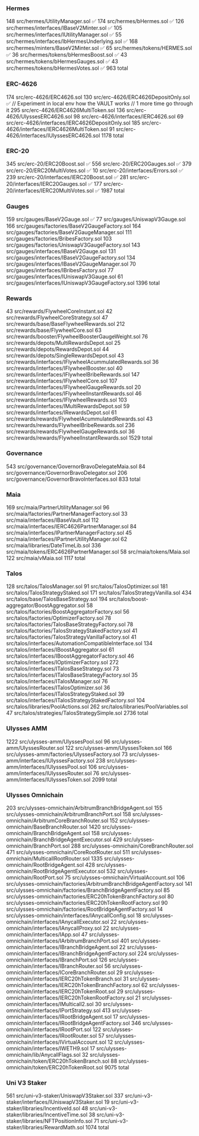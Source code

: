 
### Hermes
 148 src/hermes/UtilityManager.sol ✅
 174 src/hermes/bHermes.sol ✅
 126 src/hermes/interfaces/IBaseV2Minter.sol ✅
 105 src/hermes/interfaces/IUtilityManager.sol ✅
  55 src/hermes/interfaces/IbHermesUnderlying.sol ✅
 168 src/hermes/minters/BaseV2Minter.sol ✅
  65 src/hermes/tokens/HERMES.sol ✅
  36 src/hermes/tokens/bHermesBoost.sol ✅
  43 src/hermes/tokens/bHermesGauges.sol ✅
  43 src/hermes/tokens/bHermesVotes.sol ✅
 963 total

### ERC-4626
 174 src/erc-4626/ERC4626.sol
 130 src/erc-4626/ERC4626DepositOnly.sol ✅ // Experiment in local env how the VAULT works // 1 more time go through it
 295 src/erc-4626/ERC4626MultiToken.sol
 136 src/erc-4626/UlyssesERC4626.sol
  98 src/erc-4626/interfaces/IERC4626.sol
  69 src/erc-4626/interfaces/IERC4626DepositOnly.sol
 185 src/erc-4626/interfaces/IERC4626MultiToken.sol
  91 src/erc-4626/interfaces/IUlyssesERC4626.sol
1178 total

### ERC-20
 345 src/erc-20/ERC20Boost.sol ✅
 556 src/erc-20/ERC20Gauges.sol ✅
 379 src/erc-20/ERC20MultiVotes.sol ✅
  10 src/erc-20/interfaces/Errors.sol ✅
 239 src/erc-20/interfaces/IERC20Boost.sol ✅
 281 src/erc-20/interfaces/IERC20Gauges.sol ✅
 177 src/erc-20/interfaces/IERC20MultiVotes.sol ✅
1987 total

### Gauges
 159 src/gauges/BaseV2Gauge.sol ✅
  77 src/gauges/UniswapV3Gauge.sol
 166 src/gauges/factories/BaseV2GaugeFactory.sol
 164 src/gauges/factories/BaseV2GaugeManager.sol
 111 src/gauges/factories/BribesFactory.sol
 103 src/gauges/factories/UniswapV3GaugeFactory.sol
 143 src/gauges/interfaces/IBaseV2Gauge.sol
 131 src/gauges/interfaces/IBaseV2GaugeFactory.sol
 134 src/gauges/interfaces/IBaseV2GaugeManager.sol
  70 src/gauges/interfaces/IBribesFactory.sol
  77 src/gauges/interfaces/IUniswapV3Gauge.sol
  61 src/gauges/interfaces/IUniswapV3GaugeFactory.sol
1396 total

### Rewards
  43 src/rewards/FlywheelCoreInstant.sol
  42 src/rewards/FlywheelCoreStrategy.sol
  47 src/rewards/base/BaseFlywheelRewards.sol
 212 src/rewards/base/FlywheelCore.sol
  63 src/rewards/booster/FlywheelBoosterGaugeWeight.sol
  76 src/rewards/depots/MultiRewardsDepot.sol
  25 src/rewards/depots/RewardsDepot.sol
  44 src/rewards/depots/SingleRewardsDepot.sol
  43 src/rewards/interfaces/IFlywheelAcummulatedRewards.sol
  36 src/rewards/interfaces/IFlywheelBooster.sol
  40 src/rewards/interfaces/IFlywheelBribeRewards.sol
 147 src/rewards/interfaces/IFlywheelCore.sol
 107 src/rewards/interfaces/IFlywheelGaugeRewards.sol
  20 src/rewards/interfaces/IFlywheelInstantRewards.sol
  46 src/rewards/interfaces/IFlywheelRewards.sol
 103 src/rewards/interfaces/IMultiRewardsDepot.sol
  59 src/rewards/interfaces/IRewardsDepot.sol
  61 src/rewards/rewards/FlywheelAcummulatedRewards.sol
  43 src/rewards/rewards/FlywheelBribeRewards.sol
 236 src/rewards/rewards/FlywheelGaugeRewards.sol
  36 src/rewards/rewards/FlywheelInstantRewards.sol
1529 total

### Governance
 543 src/governance/GovernorBravoDelegateMaia.sol
  84 src/governance/GovernorBravoDelegator.sol
 206 src/governance/GovernorBravoInterfaces.sol
 833 total

### Maia
 169 src/maia/PartnerUtilityManager.sol
  96 src/maia/factories/PartnerManagerFactory.sol
  33 src/maia/interfaces/IBaseVault.sol
 112 src/maia/interfaces/IERC4626PartnerManager.sol
  84 src/maia/interfaces/IPartnerManagerFactory.sol
  45 src/maia/interfaces/IPartnerUtilityManager.sol
  62 src/maia/libraries/DateTimeLib.sol
 336 src/maia/tokens/ERC4626PartnerManager.sol
  58 src/maia/tokens/Maia.sol
 122 src/maia/vMaia.sol
1117 total

### Talos
 128 src/talos/TalosManager.sol
  91 src/talos/TalosOptimizer.sol
 181 src/talos/TalosStrategyStaked.sol
 171 src/talos/TalosStrategyVanilla.sol
 434 src/talos/base/TalosBaseStrategy.sol
 194 src/talos/boost-aggregator/BoostAggregator.sol
  58 src/talos/factories/BoostAggregatorFactory.sol
  56 src/talos/factories/OptimizerFactory.sol
  78 src/talos/factories/TalosBaseStrategyFactory.sol
  78 src/talos/factories/TalosStrategyStakedFactory.sol
  41 src/talos/factories/TalosStrategyVanillaFactory.sol
  41 src/talos/interfaces/AutomationCompatibleInterface.sol
 134 src/talos/interfaces/IBoostAggregator.sol
  61 src/talos/interfaces/IBoostAggregatorFactory.sol
  46 src/talos/interfaces/IOptimizerFactory.sol
 272 src/talos/interfaces/ITalosBaseStrategy.sol
  73 src/talos/interfaces/ITalosBaseStrategyFactory.sol
  35 src/talos/interfaces/ITalosManager.sol
  76 src/talos/interfaces/ITalosOptimizer.sol
  36 src/talos/interfaces/ITalosStrategyStaked.sol
  39 src/talos/interfaces/ITalosStrategyStakedFactory.sol
 104 src/talos/libraries/PoolActions.sol
 262 src/talos/libraries/PoolVariables.sol
  47 src/talos/strategies/TalosStrategySimple.sol
2736 total

### Ulysses AMM
1222 src/ulysses-amm/UlyssesPool.sol
  96 src/ulysses-amm/UlyssesRouter.sol
 122 src/ulysses-amm/UlyssesToken.sol
 166 src/ulysses-amm/factories/UlyssesFactory.sol
  73 src/ulysses-amm/interfaces/IUlyssesFactory.sol
 238 src/ulysses-amm/interfaces/IUlyssesPool.sol
 106 src/ulysses-amm/interfaces/IUlyssesRouter.sol
  76 src/ulysses-amm/interfaces/IUlyssesToken.sol
2099 total

### Ulysses Omnichain
 203 src/ulysses-omnichain/ArbitrumBranchBridgeAgent.sol
 155 src/ulysses-omnichain/ArbitrumBranchPort.sol
 158 src/ulysses-omnichain/ArbitrumCoreBranchRouter.sol
 152 src/ulysses-omnichain/BaseBranchRouter.sol
1420 src/ulysses-omnichain/BranchBridgeAgent.sol
 158 src/ulysses-omnichain/BranchBridgeAgentExecutor.sol
 429 src/ulysses-omnichain/BranchPort.sol
 288 src/ulysses-omnichain/CoreBranchRouter.sol
 471 src/ulysses-omnichain/CoreRootRouter.sol
 511 src/ulysses-omnichain/MulticallRootRouter.sol
1335 src/ulysses-omnichain/RootBridgeAgent.sol
 428 src/ulysses-omnichain/RootBridgeAgentExecutor.sol
 532 src/ulysses-omnichain/RootPort.sol
  75 src/ulysses-omnichain/VirtualAccount.sol
 106 src/ulysses-omnichain/factories/ArbitrumBranchBridgeAgentFactory.sol
 141 src/ulysses-omnichain/factories/BranchBridgeAgentFactory.sol
  85 src/ulysses-omnichain/factories/ERC20hTokenBranchFactory.sol
  80 src/ulysses-omnichain/factories/ERC20hTokenRootFactory.sol
  90 src/ulysses-omnichain/factories/RootBridgeAgentFactory.sol
  14 src/ulysses-omnichain/interfaces/IAnycallConfig.sol
  18 src/ulysses-omnichain/interfaces/IAnycallExecutor.sol
  22 src/ulysses-omnichain/interfaces/IAnycallProxy.sol
  22 src/ulysses-omnichain/interfaces/IApp.sol
  47 src/ulysses-omnichain/interfaces/IArbitrumBranchPort.sol
 401 src/ulysses-omnichain/interfaces/IBranchBridgeAgent.sol
  22 src/ulysses-omnichain/interfaces/IBranchBridgeAgentFactory.sol
 224 src/ulysses-omnichain/interfaces/IBranchPort.sol
 126 src/ulysses-omnichain/interfaces/IBranchRouter.sol
  56 src/ulysses-omnichain/interfaces/ICoreBranchRouter.sol
  29 src/ulysses-omnichain/interfaces/IERC20hTokenBranch.sol
  31 src/ulysses-omnichain/interfaces/IERC20hTokenBranchFactory.sol
  62 src/ulysses-omnichain/interfaces/IERC20hTokenRoot.sol
  29 src/ulysses-omnichain/interfaces/IERC20hTokenRootFactory.sol
  21 src/ulysses-omnichain/interfaces/IMulticall2.sol
  30 src/ulysses-omnichain/interfaces/IPortStrategy.sol
 413 src/ulysses-omnichain/interfaces/IRootBridgeAgent.sol
  17 src/ulysses-omnichain/interfaces/IRootBridgeAgentFactory.sol
 346 src/ulysses-omnichain/interfaces/IRootPort.sol
 122 src/ulysses-omnichain/interfaces/IRootRouter.sol
  57 src/ulysses-omnichain/interfaces/IVirtualAccount.sol
  12 src/ulysses-omnichain/interfaces/IWETH9.sol
  17 src/ulysses-omnichain/lib/AnycallFlags.sol
  32 src/ulysses-omnichain/token/ERC20hTokenBranch.sol
  88 src/ulysses-omnichain/token/ERC20hTokenRoot.sol
9075 total

### Uni V3 Staker
 561 src/uni-v3-staker/UniswapV3Staker.sol
 337 src/uni-v3-staker/interfaces/IUniswapV3Staker.sol
  19 src/uni-v3-staker/libraries/IncentiveId.sol
  48 src/uni-v3-staker/libraries/IncentiveTime.sol
  38 src/uni-v3-staker/libraries/NFTPositionInfo.sol
  71 src/uni-v3-staker/libraries/RewardMath.sol
1074 total

